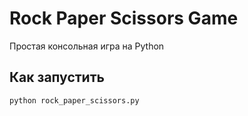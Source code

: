 # Rock Paper Scissors Game
Простая консольная игра на Python

## Как запустить
```bash
python rock_paper_scissors.py
